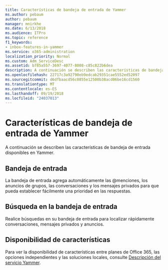 ```yaml
---
title: Características de bandeja de entrada de Yammer
ms.author: pebaum
author: pebaum
manager: mnirkhe
ms.date: 6/13/2018
ms.audience: ITPro
ms.topic: reference
f1_keywords:
- inbox-features-in-yammer
ms.service: o365-administration
localization_priority: Normal
ms.custom: Adm_ServiceDesc
ms.assetid: b785a557-3697-4077-8008-c85c822b6dea
description: A continuación se describen las características de bandeja de entrada disponibles en Yammer.
ms.openlocfilehash: 22717c3a92790eb9edcab29351cae5552ed52097
ms.sourcegitcommit: d6dfbaacd56c0855e12500b38acd06be16cd1560
ms.translationtype: MT
ms.contentlocale: es-ES
ms.lasthandoff: 09/19/2018
ms.locfileid: "24037013"
---
```

# <a name="inbox-features-in-yammer"></a>Características de bandeja de entrada de Yammer

A continuación se describen las características de bandeja de entrada disponibles en Yammer.
  
## <a name="inbox"></a>Bandeja de entrada
<a name="bkmk_Inbox"> </a>

La bandeja de entrada agrega automáticamente las @menciones, los anuncios de grupos, las conversaciones y los mensajes privados para que pueda establecer fácilmente una prioridad en las respuestas.
  
## <a name="inbox-search"></a>Búsqueda en la bandeja de entrada
<a name="bkmk_InboxSearch"> </a>

Realice búsquedas en su bandeja de entrada para localizar rápidamente conversaciones, mensajes privados y anuncios.
  
## <a name="feature-availability"></a>Disponibilidad de características
<a name="bkmk_InboxSearch"> </a>

Para ver la disponibilidad de características entre planes de Office 365, las opciones independientes y las soluciones locales, consulte [Descripción del servicio Yammer](yammer-service-description.md).
  


